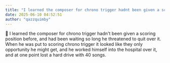 ```yaml
---
title: "I learned the composer for chrono trigger hadnt been given a scoring position before  and"
date: 2025-06-10 04:52:51
author: "qazzquimby"
---
```


💭 I learned the composer for chrono trigger hadn't been given a scoring position before, and had been waiting so long he threatened to quit over it. When he was put to scoring chrono trigger it looked like they only opportunity he might get, and he worked himself into the hospital over it, and at one point lost a hard drive with 40 songs.